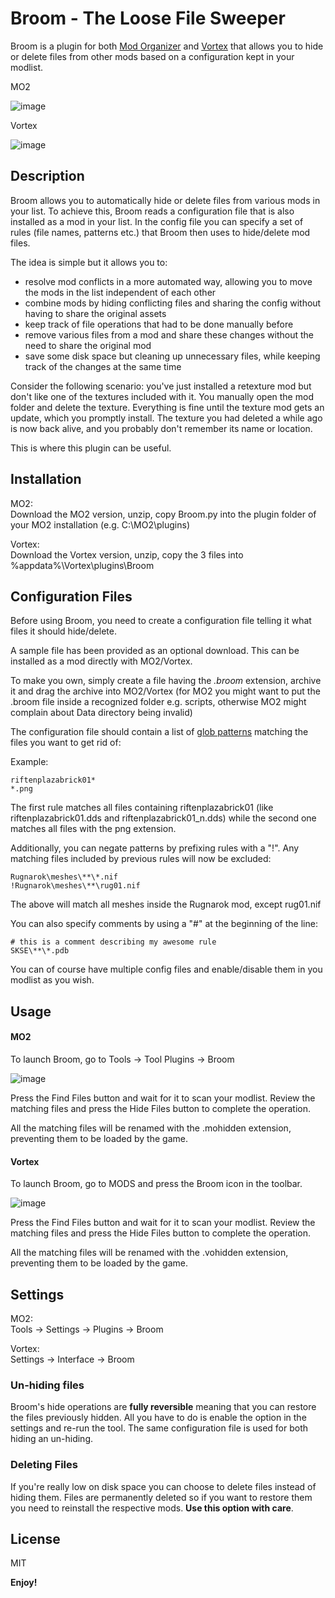 # Broom - The Loose File Sweeper

Broom is a plugin for both [Mod Organizer](https://github.com/ModOrganizer2/modorganizer) and [Vortex](https://www.nexusmods.com/site/mods/1) that allows you to hide or delete files from other mods based on a configuration kept in your modlist.

MO2

![image](https://user-images.githubusercontent.com/981184/124805837-aef5cc80-df64-11eb-8a75-b15c5386f80b.png)

Vortex

![image](https://user-images.githubusercontent.com/981184/126915288-9e04cec9-5e84-4035-85e3-ebb993d50da0.png)

## Description

Broom allows you to automatically hide or delete files from various mods in your list. To achieve this, Broom reads a configuration file that is also installed as a mod in your list.
In the config file you can specify a set of rules (file names, patterns etc.) that Broom then uses to hide/delete mod files.

The idea is simple but it allows you to:

- resolve mod conflicts in a more automated way, allowing you to move the mods in the list independent of each other
- combine mods by hiding conflicting files and sharing the config without having to share the original assets
- keep track of file operations that had to be done manually before
- remove various files from a mod and share these changes without the need to share the original mod
- save some disk space but cleaning up unnecessary files, while keeping track of the changes at the same time

Consider the following scenario: you've just installed a retexture mod but don't like one of the textures included with it. You manually open the mod folder and delete the texture. Everything is fine until the texture mod gets an update, which you promptly install. The texture you had deleted a while ago is now back alive, and you probably don't remember its name or location.

This is where this plugin can be useful.

## Installation

MO2:    
Download the MO2 version, unzip, copy Broom.py into the plugin folder of your MO2 installation (e.g. C:\MO2\plugins)

Vortex:     
Download the Vortex version, unzip, copy the 3 files into %appdata%\Vortex\plugins\Broom

## Configuration Files

Before using Broom, you need to create a configuration file telling it what files it should hide/delete.

A sample file has been provided as an optional download. This can be installed as a mod directly with MO2/Vortex.

To make you own, simply create a file having the *.broom* extension, archive it and drag the archive into MO2/Vortex (for MO2 you might want to put the .broom file inside a recognized folder e.g. scripts, otherwise MO2 might complain about Data directory being invalid)

The configuration file should contain a list of [glob patterns](https://en.wikipedia.org/wiki/Glob_%28programming%29) matching the files you want to get rid of:

Example:

    riftenplazabrick01*
    *.png

The first rule matches all files containing riftenplazabrick01 (like riftenplazabrick01.dds and riftenplazabrick01_n.dds) while the second one matches all files with the png extension.

Additionally, you can negate patterns by prefixing rules with a "!". Any matching files included by previous rules will now be excluded:

    Rugnarok\meshes\**\*.nif
    !Rugnarok\meshes\**\rug01.nif

The above will match all meshes inside the Rugnarok mod, except rug01.nif

You can also specify comments by using a "#" at the beginning of the line:

    # this is a comment describing my awesome rule
    SKSE\**\*.pdb

You can of course have multiple config files and enable/disable them in you modlist as you wish.

## Usage

#### MO2

To launch Broom, go to Tools -> Tool Plugins -> Broom

![image](https://user-images.githubusercontent.com/981184/124807511-7eaf2d80-df66-11eb-8543-8bc704bc0e0c.png)

Press the Find Files button and wait for it to scan your modlist. Review the matching files and press the Hide Files button to complete the operation.

All the matching files will be renamed with the .mohidden extension, preventing them to be loaded by the game.

#### Vortex

To launch Broom, go to MODS and press the Broom icon in the toolbar.

![image](https://user-images.githubusercontent.com/981184/127040342-8d8101e6-2baa-4212-b077-63ffb3a89e85.png)

Press the Find Files button and wait for it to scan your modlist. Review the matching files and press the Hide Files button to complete the operation.

All the matching files will be renamed with the .vohidden extension, preventing them to be loaded by the game.

## Settings

MO2:     
Tools -> Settings -> Plugins -> Broom

Vortex:     
Settings -> Interface -> Broom

### Un-hiding files

Broom's hide operations are **fully reversible** meaning that you can restore the files previously hidden. All you have to do is enable the option in the settings and re-run the tool. The same configuration file is used for both hiding an un-hiding.

### Deleting Files

If you're really low on disk space you can choose to delete files instead of hiding them. Files are permanently deleted so if you want to restore them you need to reinstall the respective mods. **Use this option with care**.

## License

MIT

**Enjoy!**
